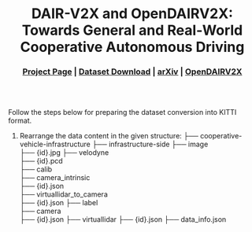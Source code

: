 <div align="center">   
  
# DAIR-V2X and OpenDAIRV2X: Towards General and Real-World Cooperative Autonomous Driving

</div>

<h3 align="center">
    <a href="https://thudair.baai.ac.cn/index">Project Page</a> |
    <a href="#dataset">Dataset Download</a> |
    <a href="https://arxiv.org/abs/2204.05575">arXiv</a> |
    <a href="https://github.com/AIR-THU/DAIR-V2X/">OpenDAIRV2X</a> 
</h3>

<br><br>

Follow the steps below for preparing the dataset conversion into KITTI format.
1) Rearrange the data content in the given structure:
    ├── cooperative-vehicle-infrastructure
        ├── infrastructure-side
            ├── image		    
                ├── {id}.jpg
            ├── velodyne                
                ├── {id}.pcd           
            ├── calib                 
                ├── camera_intrinsic            
                    ├── {id}.json    
                ├── virtuallidar_to_camera  
                    ├── {id}.json
            ├── label	
                ├── camera       
                    ├── {id}.json
                ├── virtuallidar 
                    ├── {id}.json
            ├── data_info.json   
